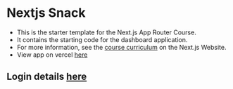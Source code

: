 # Nextjs Snack
- This is the starter template for the Next.js App Router Course. 
- It contains the starting code for the dashboard application.
- For more information, see the [course curriculum](https://nextjs.org/learn) on the Next.js Website.
- View app on vercel [here](https://nextjs-snack.vercel.app/)
## Login details [here](./app/lib/placeholder-data.ts)
